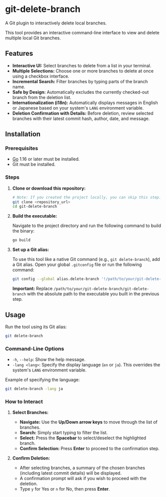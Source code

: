 # git-delete-branch

A Git plugin to interactively delete local branches.

This tool provides an interactive command-line interface to view and delete multiple local Git branches.

## Features

- **Interactive UI:** Select branches to delete from a list in your terminal.
- **Multiple Selections:** Choose one or more branches to delete at once using a checkbox interface.
- **Incremental Search:** Filter branches by typing parts of the branch name.
- **Safe by Design:** Automatically excludes the currently checked-out branch from the deletion list.
- **Internationalization (i18n):** Automatically displays messages in English or Japanese based on your system's `LANG` environment variable.
- **Deletion Confirmation with Details:** Before deletion, review selected branches with their latest commit hash, author, date, and message.

## Installation

### Prerequisites

- [Go](https://golang.org/doc/install) 1.16 or later must be installed.
- Git must be installed.

### Steps

1.  **Clone or download this repository:**

    ```sh
    # Note: If you created the project locally, you can skip this step.
    git clone <repository_url>
    cd git-delete-branch
    ```

2.  **Build the executable:**

    Navigate to the project directory and run the following command to build the binary:

    ```sh
    go build
    ```

3.  **Set up a Git alias:**

    To use this tool like a native Git command (e.g., `git delete-branch`), add a Git alias. Open your global `.gitconfig` file or run the following command:

    ```sh
    git config --global alias.delete-branch '!/path/to/your/git-delete-branch/git-delete-branch'
    ```

    **Important:** Replace `/path/to/your/git-delete-branch/git-delete-branch` with the absolute path to the executable you built in the previous step.

## Usage

Run the tool using its Git alias:

```sh
git delete-branch
```

### Command-Line Options

- `-h`, `--help`: Show the help message.
- `-lang <lang>`: Specify the display language (`en` or `ja`). This overrides the system's `LANG` environment variable.

Example of specifying the language:

```sh
git delete-branch -lang ja
```

### How to Interact

1.  **Select Branches:**
    - **Navigate:** Use the **Up/Down arrow keys** to move through the list of branches.
    - **Search:** Simply start typing to filter the list.
    - **Select:** Press the **Spacebar** to select/deselect the highlighted branch.
    - **Confirm Selection:** Press **Enter** to proceed to the confirmation step.

2.  **Confirm Deletion:**
    - After selecting branches, a summary of the chosen branches (including latest commit details) will be displayed.
    - A confirmation prompt will ask if you wish to proceed with the deletion.
    - Type `y` for Yes or `n` for No, then press **Enter**.

